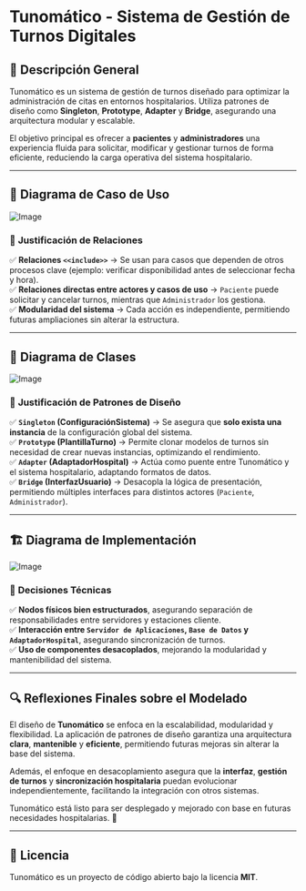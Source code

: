 # Tunomático - Sistema de Gestión de Turnos Digitales

## 📌 Descripción General
Tunomático es un sistema de gestión de turnos diseñado para optimizar la administración de citas en entornos hospitalarios. Utiliza patrones de diseño como **Singleton**, **Prototype**, **Adapter** y **Bridge**, asegurando una arquitectura modular y escalable.  

El objetivo principal es ofrecer a **pacientes** y **administradores** una experiencia fluida para solicitar, modificar y gestionar turnos de forma eficiente, reduciendo la carga operativa del sistema hospitalario.  

---

## 🎯 **Diagrama de Caso de Uso**
![Image](https://github.com/user-attachments/assets/9f8b766e-5406-4fbd-bf7f-884ce21b62f3)

### 🔹 **Justificación de Relaciones**
✅ **Relaciones `<<include>>`** → Se usan para casos que dependen de otros procesos clave (ejemplo: verificar disponibilidad antes de seleccionar fecha y hora).  
✅ **Relaciones directas entre actores y casos de uso** → `Paciente` puede solicitar y cancelar turnos, mientras que `Administrador` los gestiona.  
✅ **Modularidad del sistema** → Cada acción es independiente, permitiendo futuras ampliaciones sin alterar la estructura.  

---

## 📜 **Diagrama de Clases**
![Image](https://github.com/user-attachments/assets/d4834d18-9621-4596-ac2d-3c93424f2f19)

### 🔹 **Justificación de Patrones de Diseño**
✅ **`Singleton` (ConfiguraciónSistema)** → Se asegura que **solo exista una instancia** de la configuración global del sistema.  
✅ **`Prototype` (PlantillaTurno)** → Permite clonar modelos de turnos sin necesidad de crear nuevas instancias, optimizando el rendimiento.  
✅ **`Adapter` (AdaptadorHospital)** → Actúa como puente entre Tunomático y el sistema hospitalario, adaptando formatos de datos.  
✅ **`Bridge` (InterfazUsuario)** → Desacopla la lógica de presentación, permitiendo múltiples interfaces para distintos actores (`Paciente`, `Administrador`).  

---

## 🏗 **Diagrama de Implementación**
![Image](https://github.com/user-attachments/assets/529fc749-4943-4dd8-a3f5-78d8f894dddf)

### 🔹 **Decisiones Técnicas**
✅ **Nodos físicos bien estructurados**, asegurando separación de responsabilidades entre servidores y estaciones cliente.  
✅ **Interacción entre `Servidor de Aplicaciones`, `Base de Datos` y `AdaptadorHospital`**, asegurando sincronización de turnos.  
✅ **Uso de componentes desacoplados**, mejorando la modularidad y mantenibilidad del sistema.  

---

## 🔍 **Reflexiones Finales sobre el Modelado**
El diseño de **Tunomático** se enfoca en la escalabilidad, modularidad y flexibilidad. La aplicación de patrones de diseño garantiza una arquitectura **clara**, **mantenible** y **eficiente**, permitiendo futuras mejoras sin alterar la base del sistema.  

Además, el enfoque en desacoplamiento asegura que la **interfaz**, **gestión de turnos** y **sincronización hospitalaria** puedan evolucionar independientemente, facilitando la integración con otros sistemas.  

Tunomático está listo para ser desplegado y mejorado con base en futuras necesidades hospitalarias. 🚀  

---

## 📜 **Licencia**
Tunomático es un proyecto de código abierto bajo la licencia **MIT**.
